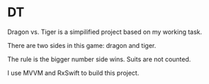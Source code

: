 # DT
Dragon vs. Tiger is a simpilified project based on my working task.

There are two sides in this game: dragon and tiger.

The rule is the bigger number side wins. Suits are not counted.

I use MVVM and RxSwift to build this project.

